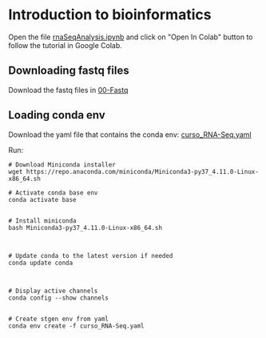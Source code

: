# Introduction to bioinformatics

Open the file <a href="https://github.com/hanielcedraz/RNA-Seq_Course/blob/main/rnaSeqAnalysis.ipynb" target="_blank">rnaSeqAnalysis.ipynb</a> and click on "Open In Colab" button to follow the tutorial in Google Colab.



<!---
```
https://github.com/hanielcedraz/RNA-Seq_Course/blob/main/rnaSeqAnalysis.ipynb">rnaSeqAnalysis.ipynb
```
-->



## Downloading fastq files
Download the fastq files in <a href="https://github.com/hanielcedraz/RNA-Seq_Course/tree/main/00-Fastq" target="_blank">00-Fastq</a> 


## Loading conda env
Download the yaml file that contains the conda env: <a href="https://github.com/hanielcedraz/RNA-Seq_Course/blob/main/curso_RNA-Seq.yaml" target="_blank">curso_RNA-Seq.yaml</a>  

Run:
```shell
# Download Miniconda installer
wget https://repo.anaconda.com/miniconda/Miniconda3-py37_4.11.0-Linux-x86_64.sh

# Activate conda base env
conda activate base


# Install miniconda
bash Miniconda3-py37_4.11.0-Linux-x86_64.sh



# Update conda to the latest version if needed
conda update conda



# Display active channels
conda config --show channels


# Create stgen env from yaml
conda env create -f curso_RNA-Seq.yaml

```
